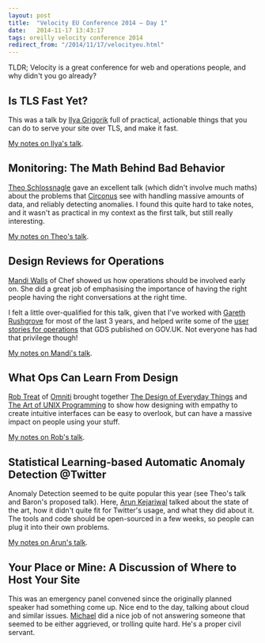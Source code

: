 ```yaml
---
layout: post
title:  "Velocity EU Conference 2014 – Day 1"
date:   2014-11-17 13:43:17
tags: oreilly velocity conference 2014
redirect_from: "/2014/11/17/velocityeu.html"
---
```

TLDR; Velocity is a great conference for web and operations people, and why didn't you go already?

## Is TLS Fast Yet?

This was a talk by [Ilya Grigorik](https://twitter.com/igrigorik) full of practical, actionable things that you can do to serve your site over TLS, and make it fast.

[My notes on Ilya's talk](https://flic.kr/p/q6qf3z).

## Monitoring: The Math Behind Bad Behavior

[Theo Schlossnagle](https://twitter.com/postwait) gave an excellent talk (which didn't involve much maths) about the problems that [Circonus](https://www.circonus.com/) see with handling massive amounts of data, and reliably detecting anomalies. I found this quite hard to take notes, and it wasn't as practical in my context as the first talk, but still really interesting.

[My notes on Theo's talk](https://flic.kr/p/q6yfZ5).

## Design Reviews for Operations

[Mandi Walls](https://twitter.com/lnxchk) of Chef showed us how operations should be involved early on. She did a great job of emphasising the importance of having the right people having the right conversations at the right time.

I felt a little over-qualified for this talk, given that I've worked with [Gareth Rushgrove](https://twitter.com/garethr) for most of the last 3 years, and helped write some of the [user stories for operations](https://www.gov.uk/service-manual/operations/web-operations-stories) that GDS published on GOV.UK. Not everyone has had that privilege though!

[My notes on Mandi's talk](https://flic.kr/p/q4jUJ7).

## What Ops Can Learn From Design

[Rob Treat](https://twitter.com/robtreat2) of [Omniti](http://www.omniti.com/) brought together [The Design of Everyday Things](https://en.wikipedia.org/wiki/The_Design_of_Everyday_Things) and [The Art of UNIX Programming](http://www.catb.org/esr/writings/taoup/) to show how designing with empathy to create intuitive interfaces can be easy to overlook, but can have a massive impact on people using your stuff.

[My notes on Rob's talk](https://flic.kr/p/q6qhwn).

## Statistical Learning-based Automatic Anomaly Detection @Twitter

Anomaly Detection seemed to be quite popular this year (see Theo's talk and Baron's proposed talk). Here, [Arun Kejariwal](https://twitter.com/arun_kejariwal) talked about the state of the art, how it didn't quite fit for Twitter's usage, and what they did about it. The tools and code should be open-sourced in a few weeks, so people can plug it into their own problems.

[My notes on Arun's talk](https://flic.kr/p/q4jVLs).

## Your Place or Mine: A Discussion of Where to Host Your Site

This was an emergency panel convened since the originally planned speaker had something come up. Nice end to the day, talking about cloud and similar issues. [Michael](https://twitter.com/bruntonspall) did a nice job of not answering someone that seemed to be either aggrieved, or trolling quite hard. He's a proper civil servant.
